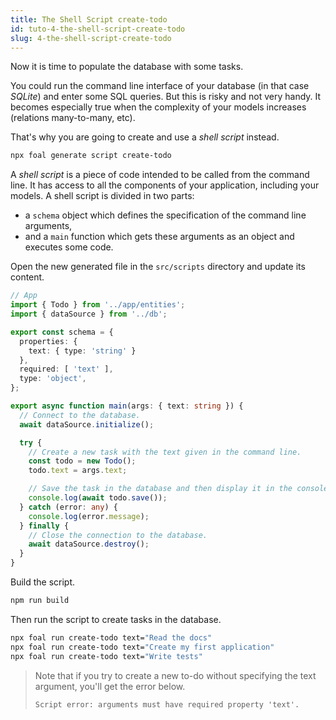 ```yaml
---
title: The Shell Script create-todo
id: tuto-4-the-shell-script-create-todo
slug: 4-the-shell-script-create-todo
---
```


Now it is time to populate the database with some tasks.

You could run the command line interface of your database (in that case *SQLite*) and enter some SQL queries. But this is risky and not very handy. It becomes especially true when the complexity of your models increases (relations many-to-many, etc).

That's why you are going to create and use a *shell script* instead.

```sh
npx foal generate script create-todo
```

A *shell script* is a piece of code intended to be called from the command line. It has access to all the components of your application, including your models. A shell script is divided in two parts:

- a `schema` object which defines the specification of the command line arguments,
- and a `main` function which gets these arguments as an object and executes some code.

Open the new generated file in the `src/scripts` directory and update its content.

```typescript
// App
import { Todo } from '../app/entities';
import { dataSource } from '../db';

export const schema = {
  properties: {
    text: { type: 'string' }
  },
  required: [ 'text' ],
  type: 'object',
};

export async function main(args: { text: string }) {
  // Connect to the database.
  await dataSource.initialize();

  try {
    // Create a new task with the text given in the command line.
    const todo = new Todo();
    todo.text = args.text;

    // Save the task in the database and then display it in the console.
    console.log(await todo.save());
  } catch (error: any) {
    console.log(error.message);
  } finally {
    // Close the connection to the database.
    await dataSource.destroy();
  }
}

```

Build the script.

```sh
npm run build
```

Then run the script to create tasks in the database.

```sh
npx foal run create-todo text="Read the docs"
npx foal run create-todo text="Create my first application"
npx foal run create-todo text="Write tests"
```

> Note that if you try to create a new to-do without specifying the text argument, you'll get the error below.
>
> `Script error: arguments must have required property 'text'.`
